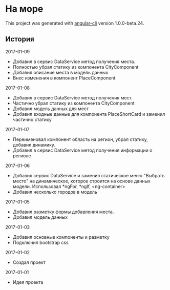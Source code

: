 # На море

This project was generated with [angular-cli](https://github.com/angular/angular-cli) version 1.0.0-beta.24.

## История
2017-01-09
  * Добавил в сервис DataService метод получения места.
  * Полностью убрал статику из компонента CityComponent
  * Добавил описание места в модель данных
  * Внес изменения в компонент PlaceComponent

2017-01-08
  * Добавил в сервис DataService метод получения мест.
  * Частично убрал статику из компонента CityComponent
  * Добавил модель данных для мест
  * Добавил входные данные для компонента PlaceShortCard и заменил частично статику

2017-01-07
  * Переименовал компонент область на регион, убрал статику, добавил динамику.
  * Добавил в сервис DataService метод получения информации о регионе

2017-01-06
  * Добавил сервис DataService и заменил статическое меню "Выбрать место" на динамическое, 
    которое строится на основе данных модели. Использовал *ngFor, *ngIf, &lt;ng-container&gt; 
  * Добавил несколько городов в модель

2017-01-05 
  * Добавил разметку формы добавления места.
  * Добавил модель данных

2017-01-03
  * Добавил основные компоненты и разметку 
  * Подключил bootstrap css

2017-01-02
  * Создал проект

2017-01-01
  * Идея проекта

